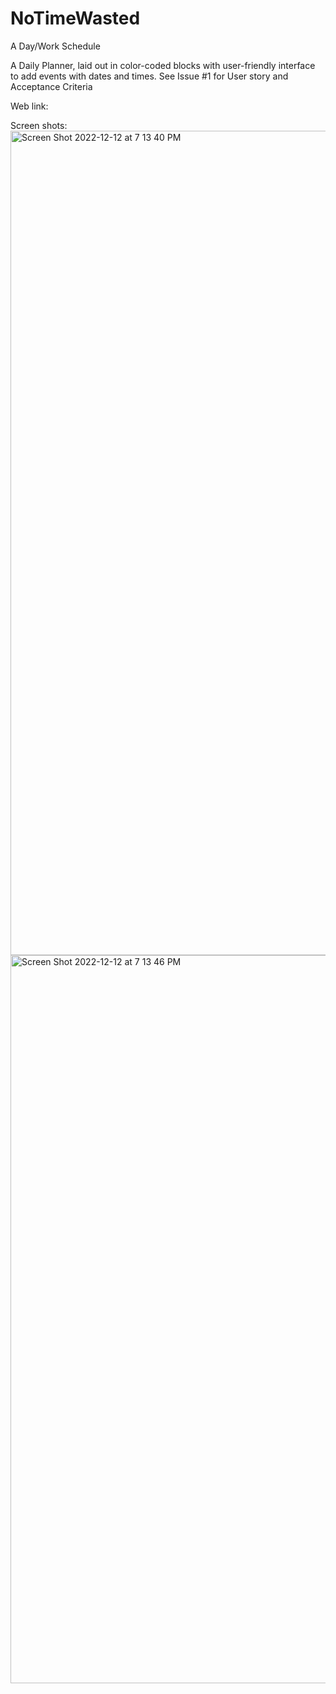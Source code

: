 # NoTimeWasted
A Day/Work Schedule

A Daily Planner, laid out in color-coded blocks with user-friendly interface to add events with dates and times.
See Issue #1 for User story and Acceptance Criteria 

Web link: 

Screen shots:
<img width="1319" alt="Screen Shot 2022-12-12 at 7 13 40 PM" src="https://user-images.githubusercontent.com/116982713/207195108-8779d230-0276-45df-b158-6069d12353e7.png">
<img width="1165" alt="Screen Shot 2022-12-12 at 7 13 46 PM" src="https://user-images.githubusercontent.com/116982713/207195116-96ec7848-7bd8-4eae-86ab-74520cbedd1e.png">
